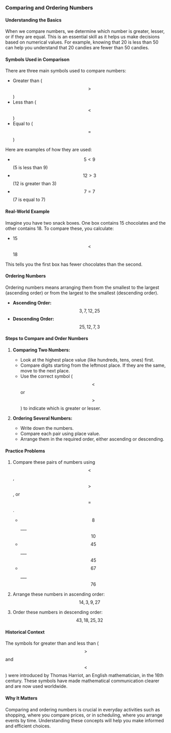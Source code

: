 ### Comparing and Ordering Numbers

#### Understanding the Basics

When we compare numbers, we determine which number is greater, lesser, or if they are equal. This is an essential skill as it helps us make decisions based on numerical values. For example, knowing that 20 is less than 50 can help you understand that 20 candies are fewer than 50 candies.

#### Symbols Used in Comparison

There are three main symbols used to compare numbers:

- Greater than ($$>$$)
- Less than ($$<$$)
- Equal to ($$=$$)

Here are examples of how they are used:

- $$5 < 9$$ (5 is less than 9)
- $$12 > 3$$ (12 is greater than 3)
- $$7 = 7$$ (7 is equal to 7)

#### Real-World Example

Imagine you have two snack boxes. One box contains 15 chocolates and the other contains 18. To compare these, you calculate:

- 15 $$<$$ 18

This tells you the first box has fewer chocolates than the second.

#### Ordering Numbers

Ordering numbers means arranging them from the smallest to the largest (ascending order) or from the largest to the smallest (descending order).

- **Ascending Order:** $$3, 7, 12, 25$$
- **Descending Order:** $$25, 12, 7, 3$$

#### Steps to Compare and Order Numbers

1. **Comparing Two Numbers:**
    - Look at the highest place value (like hundreds, tens, ones) first.
    - Compare digits starting from the leftmost place. If they are the same, move to the next place.
    - Use the correct symbol ($$<$$ or $$>$$) to indicate which is greater or lesser.

2. **Ordering Several Numbers:**
    - Write down the numbers.
    - Compare each pair using place value.
    - Arrange them in the required order, either ascending or descending.

#### Practice Problems

1. Compare these pairs of numbers using $$<$$, $$>$$, or $$=$$.
    - $$8$$ ___ $$10$$
    - $$45$$ ___ $$45$$
    - $$67$$ ___ $$76$$

2. Arrange these numbers in ascending order: $$14, 3, 9, 27$$

3. Order these numbers in descending order: $$43, 18, 25, 32$$

#### Historical Context

The symbols for greater than and less than ($$>$$ and $$<$$) were introduced by Thomas Harriot, an English mathematician, in the 16th century. These symbols have made mathematical communication clearer and are now used worldwide.

#### Why It Matters

Comparing and ordering numbers is crucial in everyday activities such as shopping, where you compare prices, or in scheduling, where you arrange events by time. Understanding these concepts will help you make informed and efficient choices.

